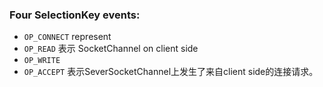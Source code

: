 ### Four SelectionKey events:
- `OP_CONNECT` represent
- `OP_READ` 表示 SocketChannel on client side
- `OP_WRITE`
- `OP_ACCEPT` 表示SeverSocketChannel上发生了来自client side的连接请求。
